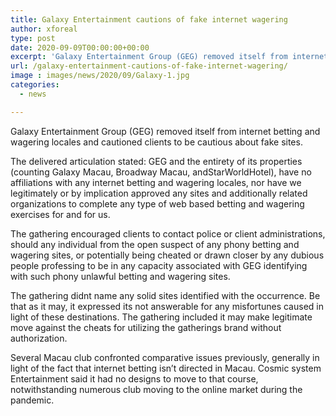 ```yaml
---
title: Galaxy Entertainment cautions of fake internet wagering
author: xforeal 
type: post
date: 2020-09-09T00:00:00+00:00
excerpt: 'Galaxy Entertainment Group (GEG) removed itself from internet betting and wagering locales and cautioned clients to be cautious about fake websites '
url: /galaxy-entertainment-cautions-of-fake-internet-wagering/
image : images/news/2020/09/Galaxy-1.jpg
categories:
  - news

---
```

Galaxy Entertainment Group (GEG) removed itself from internet betting and wagering locales and cautioned clients to be cautious about fake sites. 

The delivered articulation stated: GEG and the entirety of its properties (counting Galaxy Macau, Broadway Macau, andStarWorldHotel), have no affiliations with any internet betting and wagering locales, nor have we legitimately or by implication approved any sites and additionally related organizations to complete any type of web based betting and wagering exercises for and for us.<span data-ccp-props="{" /> 

The gathering encouraged clients to contact police or client administrations, should any individual from the open suspect of any phony betting and wagering sites, or potentially being cheated or drawn closer by any dubious people professing to be in any capacity associated with GEG identifying with such phony unlawful betting and wagering sites.<span data-ccp-props="{" /> 

The gathering <span data-contrast="auto">didnt </span><span data-contrast="auto">name any solid sites identified with the occurrence. Be that as it may, it expressed </span><span data-contrast="auto">its </span><span data-contrast="auto">not answerable for any misfortunes caused in light of these destinations. The gathering included it may make legitimate move against the cheats for utilizing the gatherings brand without authorization. </span><span data-ccp-props="{" />

Several Macau club confronted comparative issues previously, generally in light of the fact that internet betting isn&#8217;t directed in Macau. Cosmic system Entertainment said it had no designs to move to that course, notwithstanding numerous club moving to the online market during the pandemic.<span data-ccp-props="{" />
